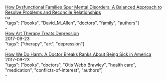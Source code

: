 [How Dysfunctional Families Spur Mental Disorders: A Balanced Approach to Resolve Problems and Reconcile Relationships ](https://www.goodreads.com/book/show/9184738-how-dysfunctional-families-spur-mental-disorders)<br />
na<br />
"tags": ["books", "David_M_Allen", "doctors", "family", "authors"]<br />
-<br />
[How Art Therapy Treats Depression](http://thereseborchard.com/2017/09/23/how-art-therapy-treats-depression/)<br />
2017-09-23<br />
"tags": ["therapy", "art", "depression"]<br />
-<br />
[How We Do Harm: A Doctor Breaks Ranks About Being Sick in America](http://a.co/acYNpoJ)<br />
2017-09-23<br />
"tags": ["books", "doctors", "Otis Webb Brawley", "health care", "medication", "conflicts-of-interest", "authors"]<br />
-<br />
